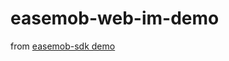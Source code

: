 # easemob-web-im-demo
from [easemob-sdk demo](https://github.com/easemob/web-im/tree/e3cca742ff837c5bc3e7cac6639d653963e20a1f/demo)